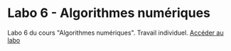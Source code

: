 # Labo 6 - Algorithmes numériques
Labo 6 du cours "Algorithmes numériques". Travail individuel.
[Accéder au labo](https://sylvain1811.github.io/algonum-labo6/AN_Labo6_Renaud_Sylvain.html)
